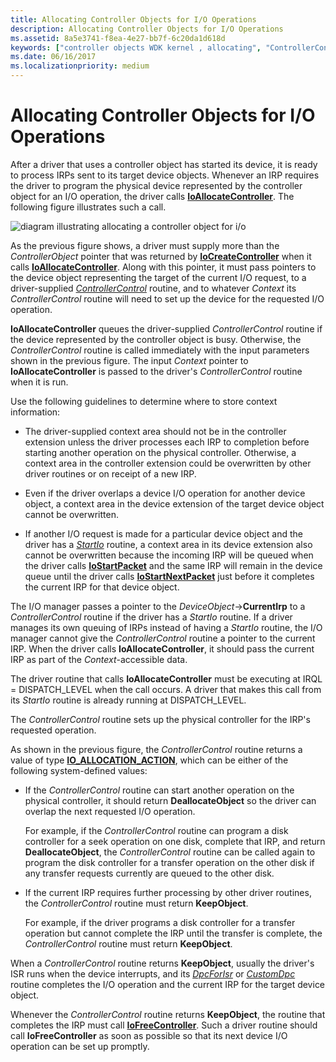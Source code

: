 ```yaml
---
title: Allocating Controller Objects for I/O Operations
description: Allocating Controller Objects for I/O Operations
ms.assetid: 8a5e3741-f8ea-4e27-bb7f-6c20da1d618d
keywords: ["controller objects WDK kernel , allocating", "ControllerControl routines, controller object allocation", "IoAllocateController", "allocating controller objects"]
ms.date: 06/16/2017
ms.localizationpriority: medium
---
```


# Allocating Controller Objects for I/O Operations





After a driver that uses a controller object has started its device, it is ready to process IRPs sent to its target device objects. Whenever an IRP requires the driver to program the physical device represented by the controller object for an I/O operation, the driver calls [**IoAllocateController**](https://docs.microsoft.com/windows-hardware/drivers/ddi/ntddk/nf-ntddk-ioallocatecontroller). The following figure illustrates such a call.

![diagram illustrating allocating a controller object for i/o](images/3ctlaloc.png)

As the previous figure shows, a driver must supply more than the *ControllerObject* pointer that was returned by [**IoCreateController**](https://docs.microsoft.com/windows-hardware/drivers/ddi/ntddk/nf-ntddk-iocreatecontroller) when it calls [**IoAllocateController**](https://docs.microsoft.com/windows-hardware/drivers/ddi/ntddk/nf-ntddk-ioallocatecontroller). Along with this pointer, it must pass pointers to the device object representing the target of the current I/O request, to a driver-supplied [*ControllerControl*](https://msdn.microsoft.com/library/windows/hardware/ff542049) routine, and to whatever *Context* its *ControllerControl* routine will need to set up the device for the requested I/O operation.

**IoAllocateController** queues the driver-supplied *ControllerControl* routine if the device represented by the controller object is busy. Otherwise, the *ControllerControl* routine is called immediately with the input parameters shown in the previous figure. The input *Context* pointer to **IoAllocateController** is passed to the driver's *ControllerControl* routine when it is run.

Use the following guidelines to determine where to store context information:

-   The driver-supplied context area should not be in the controller extension unless the driver processes each IRP to completion before starting another operation on the physical controller. Otherwise, a context area in the controller extension could be overwritten by other driver routines or on receipt of a new IRP.

-   Even if the driver overlaps a device I/O operation for another device object, a context area in the device extension of the target device object cannot be overwritten.

-   If another I/O request is made for a particular device object and the driver has a [*StartIo*](https://docs.microsoft.com/windows-hardware/drivers/ddi/wdm/nc-wdm-driver_startio) routine, a context area in its device extension also cannot be overwritten because the incoming IRP will be queued when the driver calls [**IoStartPacket**](https://docs.microsoft.com/windows-hardware/drivers/ddi/ntifs/nf-ntifs-iostartpacket) and the same IRP will remain in the device queue until the driver calls [**IoStartNextPacket**](https://docs.microsoft.com/windows-hardware/drivers/ddi/ntifs/nf-ntifs-iostartnextpacket) just before it completes the current IRP for that device object.

The I/O manager passes a pointer to the *DeviceObject*-&gt;**CurrentIrp** to a *ControllerControl* routine if the driver has a *StartIo* routine. If a driver manages its own queuing of IRPs instead of having a *StartIo* routine, the I/O manager cannot give the *ControllerControl* routine a pointer to the current IRP. When the driver calls **IoAllocateController**, it should pass the current IRP as part of the *Context*-accessible data.

The driver routine that calls **IoAllocateController** must be executing at IRQL = DISPATCH\_LEVEL when the call occurs. A driver that makes this call from its *StartIo* routine is already running at DISPATCH\_LEVEL.

The *ControllerControl* routine sets up the physical controller for the IRP's requested operation.

As shown in the previous figure, the *ControllerControl* routine returns a value of type [**IO\_ALLOCATION\_ACTION**](https://docs.microsoft.com/windows-hardware/drivers/ddi/wdm/ne-wdm-_io_allocation_action), which can be either of the following system-defined values:

-   If the *ControllerControl* routine can start another operation on the physical controller, it should return **DeallocateObject** so the driver can overlap the next requested I/O operation.

    For example, if the *ControllerControl* routine can program a disk controller for a seek operation on one disk, complete that IRP, and return **DeallocateObject**, the *ControllerControl* routine can be called again to program the disk controller for a transfer operation on the other disk if any transfer requests currently are queued to the other disk.

-   If the current IRP requires further processing by other driver routines, the *ControllerControl* routine must return **KeepObject**.

    For example, if the driver programs a disk controller for a transfer operation but cannot complete the IRP until the transfer is complete, the *ControllerControl* routine must return **KeepObject**.

When a *ControllerControl* routine returns **KeepObject**, usually the driver's ISR runs when the device interrupts, and its [*DpcForIsr*](https://docs.microsoft.com/windows-hardware/drivers/ddi/wdm/nc-wdm-io_dpc_routine) or [*CustomDpc*](https://docs.microsoft.com/windows-hardware/drivers/ddi/wdm/nc-wdm-kdeferred_routine) routine completes the I/O operation and the current IRP for the target device object.

Whenever the *ControllerControl* routine returns **KeepObject**, the routine that completes the IRP must call [**IoFreeController**](https://docs.microsoft.com/windows-hardware/drivers/ddi/ntddk/nf-ntddk-iofreecontroller). Such a driver routine should call **IoFreeController** as soon as possible so that its next device I/O operation can be set up promptly.

 

 




